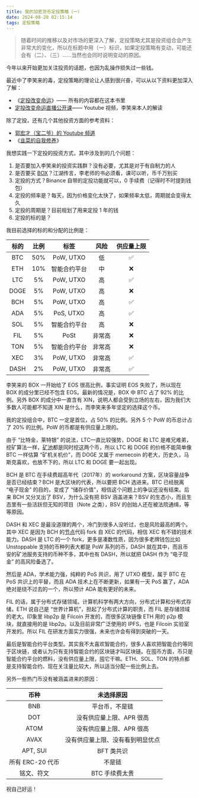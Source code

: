 ```yaml
---
title: 我的加密货币定投策略（一）
date: 2024-08-28 02:15:14
tags: 定投策略
---
```


> 随着时间的推移以及对市场的更深入了解，定投策略尤其是投资组合会产生非常大的变化，所以在标题中用（一）标识，如果定投策略有变动，可能还会有（二）、（三）……当然也会同时说明变动的原因。

今年以来开始更加关注投资的话题，也因为乱操作损失过一些钱。

最近中了李笑来的毒，定投策略的理论让人感到很兴奋，可以从以下资料更加深入了解：
- 《[定投改变命运](https://ri.firesbox.com/#/)》—— 所有的内容都在这本书里
- [定投改变命运直播公开课](https://youtu.be/tmRQImBk6NA?si=Cl7Fwiq2WcfM28P2)—— Youtube 视频，李笑来本人的解读

除了定投，还有几个其他投资方面的参考资料：
- [郭宏才（宝二爷）的 Youtube 频道](https://www.youtube.com/@ChandlerGuoChannel)
- 《[韭菜的自我修养](https://github.com/xiaolai/the-self-cultivation-of-leeks)》

我想实践一下定投的投资方式，其中涉及到的几个问题：
1. 是否要加入李笑来的投资实践群？没有必要，尤其是对于有自制力的人
2. 是否要买 [BOX](https://b.watch/)？江湖传言，李老师的书必须看，课可以听，币千万别买
3. 定投的方式？Binance 自带的定投功能就可以，0 手续费（记得时不时提到钱包）
4. 定投的频率是？每天，因为价格变化太快了，如果频率太低，周期就会变得太久
5. 定投的周期是？目前规划了用来定投 1 年的钱
4. 定投的标的是？

我目前选择的标的和分配的比例是：

|标的|比例|标签|风险|供应量上限|
|:--:|:--:|:--:|:--:|:--:|
|BTC|50%|PoW, UTXO|低|✅|
|ETH|10%|智能合约平台|中|❌|
|LTC|5%|PoW, UTXO|高|✅|
|DOGE|5%|PoW, UTXO|高|❌|
|BCH|5%|PoW, UTXO|高|✅|
|ADA|5%|PoS, UTXO|高|✅|
|SOL|5%|智能合约平台|高|❌|
|FIL|5%|PoSt|非常高|❌|
|TON|5%|智能合约平台|非常高|❌|
|XEC|3%|PoW, UTXO|非常高|✅|
|DASH|2%|PoW, UTXO|非常高|✅|

李笑来的 BOX 一开始给了 EOS 很高比例，事实证明 EOS 失败了，所以现在 BOX 的成分里已经不包含 EOS。最新的情况是，BOX 中 BTC 占了 92% 的比例。另外 BOX 的成分中一直含有 XIN，说明人都会受到立场的左右，因为我们大多数人可能都不知道 XIN 是什么，而李笑来多年坚定的选择这个币。

我的定投组合中，BTC 一定是首位，占 50% 的比例。另外 5 个 PoW 的币总计占了 20% 的比例。PoW 的币都是有供应量上限的。

由于 “比特金，莱特银” 的说法，LTC一直比较强势，DOGE 和 LTC 是难兄难弟，挖矿算法一样，[矿池](https://www.litecoinpool.org/)都是同时挖这两个币，所以 LTC 和 DOGE 的价格不能简单像 BTC 一样估算 “矿机关机价”，而 DOGE 又属于 memecoin 的老大，历史久，马斯克喜欢，也放不下的，所以 LTC 和 DOGE 要一起出现。

BCH 是 BTC 在手续费超高年代（2017年）的 workaround 方案，区块容量战争是否已经结束？BCH 是大区块的代表，所以要把 BCH 选进来。BTC 已经脱离 “电子现金” 的目的，变成了 “储存价值”，相信这个问题上的争议还没有结束。后来 BCH 又分叉出了 BSV，为什么没有把 BSV 涵盖进来？BSV 的生态小，而且生态里有一些活跃但无知的项目（Note 之类），BSV 的创始人还在被法院通缉，等等原因。

DASH 和 XEC 是最没道理的两个，冷门到很多人没听过，也是风险最高的两个。其中 XEC 是因为 BCH 的[节点](https://github.com/bitcoin-cash-node/bitcoin-cash-node)代码 fork 自 XEC 的代码，相信 XEC 有不错的技术能力。DASH 是 LTC 的一个 fork，更多是凑数性质，因为很多老牌钱包比如 Unstoppable 支持的币种列表大都是 PoW 系列的币，DASH 就在其中，而且币安的矿池服务支持的币种不多，其中也有 DASH，所以就把 DASH 作为 “电子现金” 的高风险备选了。

然后是 ADA，学术能力强，纯粹的 PoS 共识，用了 UTXO 模型，属于 BTC 在 PoS 共识上的平替，而且 ADA 技术上在不断更新，如果有一天 PoS 赢了，ADA 绝对是绕不过去的一个，所以预计 ADA 能有更好的未来。

FIL 的话，属于分布式存储领域。计算机科学有两大方向，分布式计算和分布式存储，ETH 说自己是 “世界计算机”，担起了分布式计算的职责，而 FIL 是存储领域的老大。印象里 libp2p 是 Filcoin 开发的，而很多区块链像 ETH 用的 p2p 模块，就直接用的是 libp2p。以及目前非常广泛使用的 IPFS，也是 Filcoin 实验室开发的。所以 FIL 在研发方面实力很强，未来也许会有得到突破的一天。

最后是智能合约平台类型。其实我不太喜欢智能合约，很多人喜欢把智能合约等同于区块链，或者认为只有支持智能合约的区块链才叫区块链。在囤币方面，币只是智能合约平台的燃料，没有供应量上限，囤它干嘛。ETH、SOL、TON 的特点都是支持智能合约、现在关注量比较大，所以适当分配一些比例上去。

另外一些热门币没有被涵盖进来的原因：

|币种|未选择原因|
|:--:|:--:|
|BNB|平台币，不是链|
|DOT|没有供应量上限、APR 很高|
|ATOM|没有供应量上限、APR 很高|
|AVAX|没有供应量上限、没有看到明显优点|
|APT, SUI|BFT 类共识|
|所有 ERC-20 代币|不是链|
|铭文、符文|BTC 手续费太贵|

祝自己好运！

